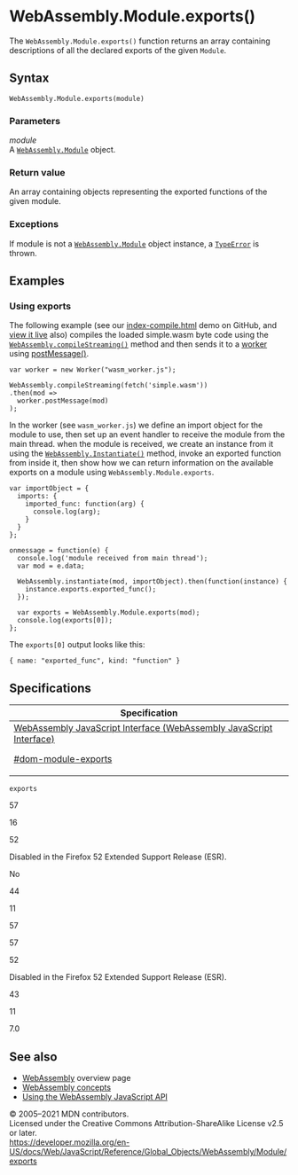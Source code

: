 # WebAssembly.Module.exports()

The `WebAssembly.Module.exports()` function returns an array containing descriptions of all the declared exports of the given `Module`.

## Syntax

    WebAssembly.Module.exports(module)

### Parameters

_module_  
A [`WebAssembly.Module`](../module) object.

### Return value

An array containing objects representing the exported functions of the given module.

### Exceptions

If module is not a [`WebAssembly.Module`](../module) object instance, a [`TypeError`](../../typeerror) is thrown.

## Examples

### Using exports

The following example (see our [index-compile.html](https://github.com/mdn/webassembly-examples/blob/master/js-api-examples/index-compile.html) demo on GitHub, and [view it live](https://mdn.github.io/webassembly-examples/js-api-examples/index-compile.html) also) compiles the loaded simple.wasm byte code using the [`WebAssembly.compileStreaming()`](../compilestreaming) method and then sends it to a [worker](https://developer.mozilla.org/en-US/docs/Web/API/Web_Workers_API) using [postMessage()](https://developer.mozilla.org/en-US/docs/Web/API/Worker/postMessage).

    var worker = new Worker("wasm_worker.js");

    WebAssembly.compileStreaming(fetch('simple.wasm'))
    .then(mod =>
      worker.postMessage(mod)
    );

In the worker (see `wasm_worker.js`) we define an import object for the module to use, then set up an event handler to receive the module from the main thread. when the module is received, we create an instance from it using the [`WebAssembly.Instantiate()`](../instantiate) method, invoke an exported function from inside it, then show how we can return information on the available exports on a module using `WebAssembly.Module.exports`.

    var importObject = {
      imports: {
        imported_func: function(arg) {
          console.log(arg);
        }
      }
    };

    onmessage = function(e) {
      console.log('module received from main thread');
      var mod = e.data;

      WebAssembly.instantiate(mod, importObject).then(function(instance) {
        instance.exports.exported_func();
      });

      var exports = WebAssembly.Module.exports(mod);
      console.log(exports[0]);
    };

The `exports[0]` output looks like this:

    { name: "exported_func", kind: "function" }

## Specifications

<table>
<thead>
<tr class="header">
<th>Specification</th>
</tr>
</thead>
<tbody>
<tr class="odd">
<td>
<a href="https://webassembly.github.io/spec/js-api/#dom-module-exports">WebAssembly JavaScript Interface (WebAssembly JavaScript Interface) 
<br/>

<span class="small">#dom-module-exports</span>
</a>
</td>
</tr>
</tbody>
</table>

`exports`

57

16

52

Disabled in the Firefox 52 Extended Support Release (ESR).

No

44

11

57

57

52

Disabled in the Firefox 52 Extended Support Release (ESR).

43

11

7.0

## See also

-   [WebAssembly](https://developer.mozilla.org/en-US/docs/WebAssembly) overview page
-   [WebAssembly concepts](https://developer.mozilla.org/en-US/docs/WebAssembly/Concepts)
-   [Using the WebAssembly JavaScript API](https://developer.mozilla.org/en-US/docs/WebAssembly/Using_the_JavaScript_API)

© 2005–2021 MDN contributors.  
Licensed under the Creative Commons Attribution-ShareAlike License v2.5 or later.  
<a href="https://developer.mozilla.org/en-US/docs/Web/JavaScript/Reference/Global_Objects/WebAssembly/Module/exports" class="_attribution-link">https://developer.mozilla.org/en-US/docs/Web/JavaScript/Reference/Global_Objects/WebAssembly/Module/exports</a>
